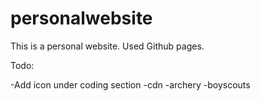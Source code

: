 # personalwebsite




This is a personal website. Used Github pages. 

Todo:

-Add icon under coding section
-cdn
-archery
-boyscouts